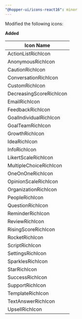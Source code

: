 ```yaml
---
"@hopper-ui/icons-react16": minor
---
```


Modified the following icons:

**Added**

| Icon Name               |
|-------------------------|
| ActionListRichIcon      |
| AnonymousRichIcon       |
| CautionRichIcon         |
| ConversationRichIcon    |
| CustomRichIcon          |
| DecreasingScoreRichIcon |
| EmailRichIcon           |
| FeedbackRichIcon        |
| GoalIndividualRichIcon |
| GoalTeamRichIcon        |
| GrowthRichIcon          |
| IdeaRichIcon            |
| InfoRichIcon            |
| LikertScaleRichIcon     |
| MultipleChoiceRichIcon  |
| OneOnOneRichIcon        |
| OpinionScaleRichIcon    |
| OrganizationRichIcon    |
| PeopleRichIcon          |
| QuestionRichIcon        |
| ReminderRichIcon        |
| ReviewRichIcon          |
| RisingScoreRichIcon     |
| RocketRichIcon          |
| ScriptRichIcon          |
| SettingsRichIcon        |
| SparklesRichIcon        |
| StarRichIcon            |
| SuccessRichIcon         |
| SupportRichIcon         |
| TemplateRichIcon        |
| TextAnswerRichIcon      |
| UpsellRichIcon          |
